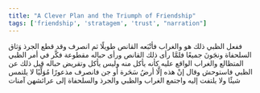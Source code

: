 ```yaml
---
title: "A Clever Plan and the Triumph of Friendship"
tags: ['friendship', 'stratagem', 'trust', "narration"]
---
```


 ففعل الظبي ذلك هو والغراب فأتْبَعه القانص طويلًا ثم انصرف وقد قطع الجرذ وَثاق السلحفاة ونجَونَ جميعًا
فلمَّا رأى ذلك القانص ورأى حباله مقطوعة فكَّر في أمر الظبي المتظالع والغراب الواقع عليه كأنه يأكل منه وليس يأكل وتقريض حباله قبل ذلك عن الظبي فاستوحش وقال إنْ هذه إلَّا أرضُ سَحَرة أو جن فانصرف مذعورًا مُوَلِّيًا لا يلتمس شيئًا ولا يلتفت إليه
واجتمع الغراب والظبي والجرذ والسلحفاة إلى عرائشهن آمنات
